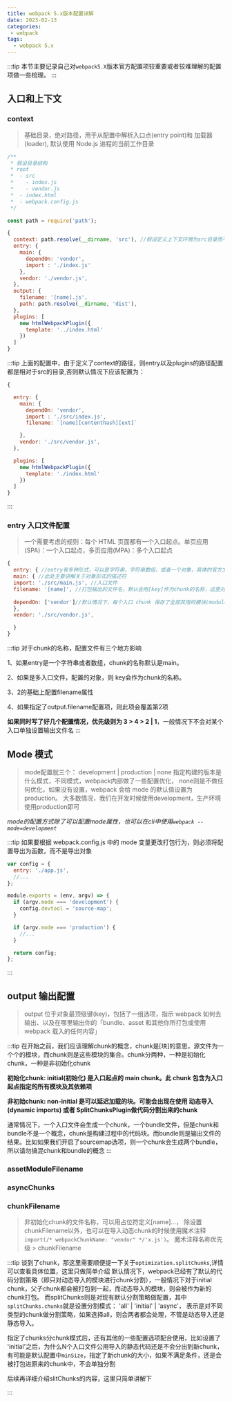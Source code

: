 ```yaml
---
title: webpack 5.x版本配置详解
date: 2023-02-13
categories:
 - webpack
tags:
  - webpack 5.x
---
```


:::tip
本节主要记录自己对`webpack5.X`版本官方配置项较重要或者较难理解的配置项做一些梳理。
:::

## 入口和上下文

### context 

> 基础目录，绝对路径，用于从配置中解析入口点(entry point)和 加载器(loader), 默认使用 Node.js 进程的当前工作目录

``` js
/**
 * 假设目录结构
 * root
 *  - src
 *    - index.js
 *    - vendor.js
 *  - index.html
 *  - webpack.config.js
 */

const path = require('path');

{
  context: path.resolve(__dirname, 'src'), //假设定义上下文环境为src目录而不是默认的node进程目录（根目录）,则其他路径的配置需要相应变更
  entry: {
    main: {
      dependOn: 'vendor',
      import : './index.js'
    },
    vendor: './vendor.js',
  },
  output: {
    filename: '[name].js',
    path: path.resolve(__dirname, 'dist'),
  },
  plugins: [
    new htmlWebpackPlugin({
      template: '../index.html'
    })
  ]
}
```

:::tip
上面的配置中，由于定义了context的路径，则entry以及plugins的路径配置都是相对于src的目录,否则默认情况下应该配置为：
```js
{

  entry: {
    main: {
      dependOn: 'vendor',
      import : './src/index.js',
      filename: `[name][contenthash][ext]`

    },
    vendor: './src/vendor.js',
  },

  plugins: [
    new htmlWebpackPlugin({
      template: './index.html'
    })
  ]
}
```
:::


### entry 入口文件配置

> 一个需要考虑的规则：每个 HTML 页面都有一个入口起点。单页应用(SPA)：一个入口起点，多页应用(MPA)：多个入口起点

```js
{
  entry: { //entry有多种形式，可以是字符串，字符串数组，或者一个对象，具体的官方文档有说明
  main: { //此处主要讲解关于对象形式的描述符
  import: './src/main.js', //入口文件
  filename: '[name]', //打包输出的文件名，默认会用[key]作为chunk的名称，这里对应 [key:] main => 生成 main.js，[name]模板字符串可以参考官方文档output.filename提供的模板
  
  dependOn: ['vendor']//默认情况下，每个入口 chunk 保存了全部其用的模块(modules),这意味着如果你有多个入口文件，并且都引用了某个模块代码，则这两个入口chunk会重复打包这部分代码。使用 dependOn 选项你可以与另一个入口 chunk 共享模块
  },
  vendor: './src/vendor.js',

  }
}
```

:::tip
对于chunk的名称，配置文件有三个地方影响

1、如果entry是一个字符串或者数组，chunk的名称默认是main。

2、如果是多入口文件，配置的对象，则 key会作为chunk的名称。

3、2的基础上配置filename属性

4、如果指定了output.filename配置项，则此项会覆盖第2项



**如果同时写了好几个配置情况，优先级则为 3 > 4 > 2 | 1**，一般情况下不会对某个入口单独设置输出文件名
:::


## Mode 模式

> mode配置就三个： development | production | none
指定构建的版本是什么模式，不同模式，webpack内部做了一些配置优化， none则是不做任何优化，如果没有设置，webpack 会给 mode 的默认值设置为 production。
大多数情况，我们在开发时候使用development，生产环境使用production即可

*mode的配置方式除了可以配置mode属性，也可以在cli中使用`webpack --mode=development`*

:::tip
如果要根据 webpack.config.js 中的 mode 变量更改打包行为，则必须将配置导出为函数，而不是导出对象
```js
var config = {
  entry: './app.js',
  //...
};

module.exports = (env, argv) => {
  if (argv.mode === 'development') {
    config.devtool = 'source-map';
  }

  if (argv.mode === 'production') {
    //...
  }

  return config;
};
```
:::

## output 输出配置

>output 位于对象最顶级键(key)，包括了一组选项，指示 webpack 如何去输出、以及在哪里输出你的「bundle、asset 和其他你所打包或使用 webpack 载入的任何内容」


:::tip
在开始之前，我们应该理解chunk的概念，chunk是[块]的意思，源文件为一个个的模块，而chunk则是这些模块的集合。chunk分两种，一种是初始化chunk，一种是非初始化chunk

**初始化chunk: initial(初始化) 是入口起点的 main chunk。此 chunk 包含为入口起点指定的所有模块及其依赖项**

**非初始chunk: non-initial 是可以延迟加载的块。可能会出现在使用 动态导入(dynamic imports) 或者 SplitChunksPlugin做代码分割出来的chunk**

通常情况下，一个入口文件会生成一个chunk，一个bundle文件，但是chunk和bundle不是一个概念，chunk是构建过程中的代码块。而bundle则是输出文件的结果。比如如果我们开启了sourcemap选项，则一个chunk会生成两个bundle，所以请勿搞混chunk和bundle的概念
:::


### assetModuleFilename
### asyncChunks
### chunkFilename
>非初始化chunk的文件名称，可以用占位符定义[name]...， 除设置chunkFilename以外，也可以在导入动态chunk的时候使用魔术注释 `import(/* webpackChunkName: "vendor" */'x.js')`。 魔术注释名称优先级 > chunkFilename

:::tip
谈到了chunk，那这里需要顺便提一下关于`optimization.splitChunks`,详情可以查看具体位置，这里只做简单介绍
默认情况下，webpack已经有了默认的代码分割策略（即只对动态导入的模块进行chunk分割），一般情况下对于initial chunk，父子chunk都会被打包到一起，而动态导入的模块，则会被作为新的chunk打包。 而splitChunks则是对现有默认分割策略做配置，其中 `splitChunks.chunks`就是设置分割模式： 'all' | 'initial' | 'async'， 表示是对不同类型的chunk做分割策略，如果选择all，则会两者都会处理，不管是动态导入还是静态导入。

指定了chunks分chunk模式后，还有其他的一些配置选项配合使用，比如设置了 'initial'之后，为什么N个入口文件公用导入的静态代码还是不会分出到新chunk，有可能是默认配置中`minSize`，指定了新chunk的大小，如果不满足条件，还是会被打包进原来的chunk中，不会单独分割

后续再详细介绍slitChunks的内容，这里只简单讲解下

:::





